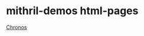 # mithril-demos html-pages
[Chronos](https://flems.io/#0=N4IgtglgJlA2CmIBcA2ALAOgIxoDQgGd4EBjAF3imRAEMAHOjAKwJHxIHsA7AjhazrFj0iVfDQCuZDgCViHGlSQAzGrCL5lEBKyQBtUFxphESWg2at23ClzLUEZAAQAjMjzIBPBE4C8T4AAdLicnZRsAZQgAL3gkJ0CQLAAOOgAPRNxg0LpFKAguAHN4xJx0zOzXDgAnKHhqkqT0p15YaCdC6vhPROCAX2DgxycAd2r6ADc1CXg-JwAKEgBKPwA+BaCQ1xoSAGtOjgkuKHiSLK2XGrrqmUUICQJGgFYABgBSCq2R6DIAC2eUOU2JVfvAIIVfmQAUDzqEKGkyABBNqFLiNEjwOz1T6hQQ1RojX4QCifPpLQZcYZjeicI4UapzTahfIEOjCTyNZQIDLArZc+BpAAiEC65Ag3HiAHJBBIwFxJbCnGpwVwAJIUMCPJzSzH0hWVJgPMgQZSeADCNl1UoxWOqkoSXAGXCG8Gc1LotNtBEZlRZbJoHISIH5PMVhoIxtNFqxdkarJ28AAtDRqodjr1HRThqDFPUfVt4UiUWigzb6RmnS7nFNYDN8zkOARieKS4kusJjRN4DinNI6I0sAAmGGVcJ2KKxRqDtAjvk2ADqYIhUKcKBeL36WddTgtdLz-mURzF3AWEy4HDqK02gTIw09zn8G62wwjKYfYTUREGt+3BRIu9tOZ5hWXx1nvABqcDKmGAplCwF4gOWNYnBIJwAB4nHg6DtwICQ6HgABHeDEJAsCnFWfwsJCG8ujICRqhCJlQicAB6AAqJxVRICAnBPcJqgxJwfGqABLmhlC0EhfhoQp4FwFCUyEmgnBreB6KceAIyVcgJGVAgRNmTEnDqX4am9OolJUus2JYypQgKYl4iIMhVVtGt5mA5DgFfapnAAMj8pw-wA+lgIAbicMAMC6KBxhGYC+nks8L3gDAaDIMhqgIDBlC6AilnOG8bwmCB4BGeJ5gmUiAjs5j2KcREhMlAp6VK9SLOEKy5KE2ZRPEyTpNkjStMkaQwHSiACOs2ytmYlC02cDDiIChY8QZfxEk6eBMUSclZuY+9yMohCVsWPgajmNtKF22rQlo+iQj0W7mLAeZEnyCZMgCCNvDid173qRLnrm0JXveiBPrYb6vAQJB3RrGYztgGolkSh0QYxyK3pAD6vu8mG4gR+A0fvJYCuBkGwZxiGe0xynsZcKRpGdKHgG4Eg2j2JBPNAloyDfOZMpmNHEh8shdsVOm5qpxmMu4PH2c53ZueqsW5g-dRifk0W+wlimMZlpn5dZxWIC5nmwIW9WXhFkAumc3a9rpp2QYAXSdUInUrSlt3GgpEQYOZDy4Y8Qk8pj7oYmr9pKsqKuqp79tB7HfkHPGfthpwc2uW2AFkJFgY02VmApXxDzTjMlI55rAOhGxoOw9aTrHwch+T8d++J-oW+oCCB5vk5C+p29ywikHgm3yYHrGh+qEe8viV4yUl+nZ-nsenEnl33c3Z0uCisAFvmKAOBIWVdQwS4oE8eTIpof2GD2782EIYh4FD3QQBQFBx4AdhAPort8BtC4LsXQBgQBGBMNQSAfxqjaBfvRWA1BIRkDoI8FiLEjh0H2BgTgYAWKwN+PA5B+AvD4WoAQEg8C6D2EAfgKBpgQBmmIdwDgJh6QAKAA)

